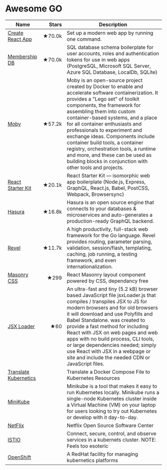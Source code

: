 # Awesome GO
| Name | Stars | Description |
| ---- | -----:| ----------- |
| [Create React App](https://github.com/facebook/create-react-app) | ★70.0k | Set up a modern web app by running one command.  |
| [Membership DB](https://github.com/membership/membership.db) | ★70.0k | SQL database schema boilerplate for user accounts, roles and authentication tokens for use in web apps (PostgreSQL, Microsoft SQL Server, Azure SQL Database, LocalDb, SQLite) |
| [Moby](https://github.com/moby/moby) | ★57.2k | Moby is an open-source project created by Docker to enable and accelerate software containerization. It provides a "Lego set" of toolkit components, the framework for assembling them into custom container-based systems, and a place for all container enthusiasts and professionals to experiment and exchange ideas. Components include container build tools, a container registry, orchestration tools, a runtime and more, and these can be used as building blocks in conjunction with other tools and projects. |
| [React Starter Kit](https://github.com/kriasoft/react-starter-kit) | ★20.1k | React Starter Kit — isomorphic web app boilerplate (Node.js, Express, GraphQL, React.js, Babel, PostCSS, Webpack, Browsersync) |
| [Hasura](https://hasura.io/) |  ★16.8k | Hasura is an open source engine that connects to your databases & microservices and auto-generates a production-ready GraphQL backend. |
| [Revel](https://github.com/revel/revel) | ★11.7k | A high productivity, full-stack web framework for the Go language. Revel provides routing, parameter parsing, validation, session/flash, templating, caching, job running, a testing framework, and even internationalization. |
| [Masonry CSS](https://github.com/paulcollett/react-masonry-css) | ★299 | React Masonry layout component powered by CSS, dependancy free |
| [JSX Loader](https://github.com/dataformsjs/dataformsjs/blob/master/docs/jsx-loader.md) | ★60 | An ultra-fast and tiny (5.2 kB) browser based JavaScript file jsxLoader.js that compiles / transpiles JSX to JS for modern browsers and for old browsers it will download and use Polyfills and Babel Standalone. was created to provide a fast method for including React with JSX on web pages and web apps with no build process, CLI tools, or large dependencies needed; simply use React with JSX in a webpage or site and include the needed CDN or JavaScript files. |
| [Translate Kubernetics](https://kubernetes.io/docs/tasks/configure-pod-container/translate-compose-kubernetes/) | | Translate a Docker Compose File to Kubernetes Resources |
| [MiniKube](https://kubernetes.io/docs/setup/learning-environment/minikube/) | | Minikube is a tool that makes it easy to run Kubernetes locally. Minikube runs a single-node Kubernetes cluster inside a Virtual Machine (VM) on your laptop for users looking to try out Kubernetes or develop with it day-to-day. |
| [NetFlix](https://netflix.github.io/) | | Netflix Open Source Software Center |
| [ISTIO](https://istio.io/) | | Connect, secure, control, and observe services in a kubernets cluster. NOTE: Feels too esoteric |
| [OpenShift](https://www.openshift.com/) | | A RedHat facility for managing kubernetics platforms |
